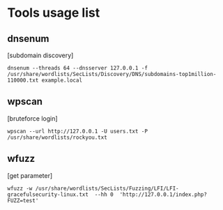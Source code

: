 # Tools usage list

## dnsenum 
[subdomain discovery]
```console
dnsenum --threads 64 --dnsserver 127.0.0.1 -f /usr/share/wordlists/SecLists/Discovery/DNS/subdomains-top1million-110000.txt example.local
```
## wpscan
[bruteforce login]
```console
wpscan --url http://127.0.0.1 -U users.txt -P /usr/share/wordlists/rockyou.txt
```
## wfuzz
[get parameter]
```console
wfuzz -w /usr/share/wordlists/SecLists/Fuzzing/LFI/LFI-gracefulsecurity-linux.txt  --hh 0  'http://127.0.0.1/index.php?FUZZ=test'
```
